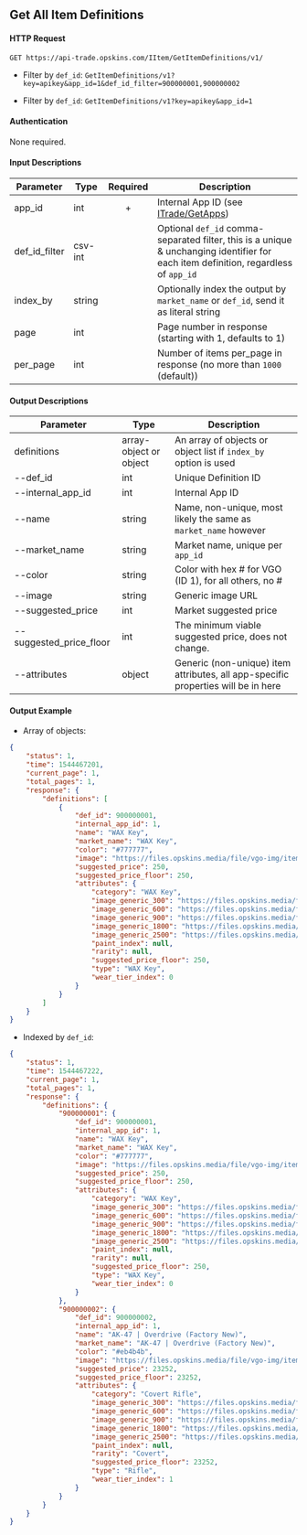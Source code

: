 ## Get All Item Definitions

#### HTTP Request

`GET https://api-trade.opskins.com/IItem/GetItemDefinitions/v1/`

- Filter by `def_id`: `GetItemDefinitions/v1?key=apikey&app_id=1&def_id_filter=900000001,900000002`

- Filter by `def_id`: `GetItemDefinitions/v1?key=apikey&app_id=1`

#### Authentication

None required.

#### Input Descriptions

Parameter | Type | Required   | Description
--------- | -----| :--------: | -----------
app_id | int | + | Internal App ID (see [ITrade/GetApps](/ITrade/GetApps.md))
def_id_filter | csv-int |  | Optional `def_id` comma-separated filter, this is a unique & unchanging identifier for each item definition, regardless of `app_id`
index_by | string | | Optionally index the output by `market_name` or `def_id`, send it as literal string
page | int |  | Page number in response (starting with 1, defaults to 1) 
per_page | int | | Number of items per_page in response (no more than `1000` (default))

#### Output Descriptions

Parameter | Type | Description
--------- | ---- | -----------
definitions | array-object or object | An array of objects or object list if `index_by` option is used
--def_id | int | Unique Definition ID
--internal_app_id | int | Internal App ID
--name | string | Name, non-unique, most likely the same as `market_name` however
--market_name | string | Market name, unique per `app_id`
--color | string | Color with hex # for VGO (ID 1), for all others, no #
--image | string | Generic image URL
--suggested_price | int | Market suggested price
--suggested_price_floor | int | The minimum viable suggested price, does not change.
--attributes | object | Generic (non-unique) item attributes, all app-specific properties will be in here

#### Output Example
- Array of objects:
```json
{
    "status": 1,
    "time": 1544467201,
    "current_page": 1,
    "total_pages": 1,
    "response": {
        "definitions": [
            {
                "def_id": 900000001,
                "internal_app_id": 1,
                "name": "WAX Key",
                "market_name": "WAX Key",
                "color": "#777777",
                "image": "https://files.opskins.media/file/vgo-img/item/wax-key-300.png",
                "suggested_price": 250,
                "suggested_price_floor": 250,
                "attributes": {
                    "category": "WAX Key",
                    "image_generic_300": "https://files.opskins.media/file/vgo-img/item/wax-key-300.png",
                    "image_generic_600": "https://files.opskins.media/file/vgo-img/item/wax-key-600.png",
                    "image_generic_900": "https://files.opskins.media/file/vgo-img/item/wax-key-900.png",
                    "image_generic_1800": "https://files.opskins.media/file/vgo-img/item/wax-key-1800.png",
                    "image_generic_2500": "https://files.opskins.media/file/vgo-img/item/wax-key-2500.png",
                    "paint_index": null,
                    "rarity": null,
                    "suggested_price_floor": 250,
                    "type": "WAX Key",
                    "wear_tier_index": 0
                }
            }
        ]
    }
}
```

- Indexed by `def_id`:

```json
{
    "status": 1,
    "time": 1544467222,
    "current_page": 1,
    "total_pages": 1,
    "response": {
        "definitions": {
            "900000001": {
                "def_id": 900000001,
                "internal_app_id": 1,
                "name": "WAX Key",
                "market_name": "WAX Key",
                "color": "#777777",
                "image": "https://files.opskins.media/file/vgo-img/item/wax-key-300.png",
                "suggested_price": 250,
                "suggested_price_floor": 250,
                "attributes": {
                    "category": "WAX Key",
                    "image_generic_300": "https://files.opskins.media/file/vgo-img/item/wax-key-300.png",
                    "image_generic_600": "https://files.opskins.media/file/vgo-img/item/wax-key-600.png",
                    "image_generic_900": "https://files.opskins.media/file/vgo-img/item/wax-key-900.png",
                    "image_generic_1800": "https://files.opskins.media/file/vgo-img/item/wax-key-1800.png",
                    "image_generic_2500": "https://files.opskins.media/file/vgo-img/item/wax-key-2500.png",
                    "paint_index": null,
                    "rarity": null,
                    "suggested_price_floor": 250,
                    "type": "WAX Key",
                    "wear_tier_index": 0
                }
            },
            "900000002": {
                "def_id": 900000002,
                "internal_app_id": 1,
                "name": "AK-47 | Overdrive (Factory New)",
                "market_name": "AK-47 | Overdrive (Factory New)",
                "color": "#eb4b4b",
                "image": "https://files.opskins.media/file/vgo-img/item/ak-47-overdrive-factory-new-300.png",
                "suggested_price": 23252,
                "suggested_price_floor": 23252,
                "attributes": {
                    "category": "Covert Rifle",
                    "image_generic_300": "https://files.opskins.media/file/vgo-img/item/ak-47-overdrive-factory-new-300.png",
                    "image_generic_600": "https://files.opskins.media/file/vgo-img/item/ak-47-overdrive-factory-new-600.png",
                    "image_generic_900": "https://files.opskins.media/file/vgo-img/item/ak-47-overdrive-factory-new-900.png",
                    "image_generic_1800": "https://files.opskins.media/file/vgo-img/item/ak-47-overdrive-factory-new-1800.png",
                    "image_generic_2500": "https://files.opskins.media/file/vgo-img/item/ak-47-overdrive-factory-new-2500.png",
                    "paint_index": null,
                    "rarity": "Covert",
                    "suggested_price_floor": 23252,
                    "type": "Rifle",
                    "wear_tier_index": 1
                }
            }
        }
    }
}
```

